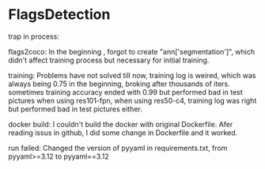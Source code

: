 # FlagsDetection


trap in process:

flags2coco: In the beginning , forgot to create "ann['segmentation']", which didn't affect training process but necessary for initial training.

training: Problems have not solved till now, training log is weired, which was always being 0.75 in the beginning, broking after thousands of iters.
sometimes training accuracy ended with 0.99 but performed bad in test pictures when using res101-fpn, 
when using res50-c4, training log was right but performed bad in test pictures either.

docker build: I couldn't build the docker with original Dockerfile. Afer reading issus in github, I did some change in Dockerfile and it worked.

run failed: Changed the version of pyyaml in requirements.txt, from pyyaml>=3.12 to pyyaml==3.12

